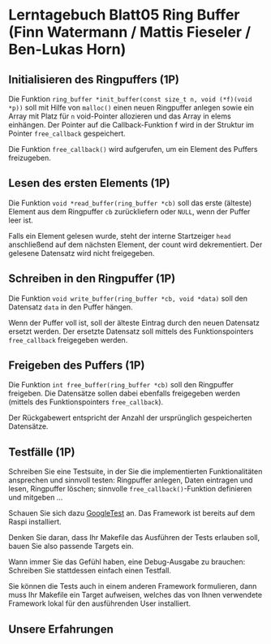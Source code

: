 # Lerntagebuch Blatt05 Ring Buffer (Finn Watermann / Mattis Fieseler / Ben-Lukas Horn)

## Initialisieren des Ringpuffers (1P)

Die Funktion `ring_buffer *init_buffer(const size_t n, void (*f)(void *p))` soll mit Hilfe von `malloc()` einen neuen Ringpuffer anlegen sowie ein Array mit Platz für `n` void-Pointer allozieren und das Array in elems einhängen. Der Pointer auf die Callback-Funktion f wird in der Struktur im Pointer `free_callback` gespeichert.

Die Funktion `free_callback()` wird aufgerufen, um ein Element des Puffers freizugeben.

## Lesen des ersten Elements (1P)

Die Funktion `void *read_buffer(ring_buffer *cb)` soll das erste (älteste) Element aus dem Ringpuffer `cb` zurückliefern oder `NULL`, wenn der Puffer leer ist.

Falls ein Element gelesen wurde, steht der interne Startzeiger `head` anschließend auf dem nächsten Element, der count wird dekrementiert. Der gelesene Datensatz wird nicht freigegeben.
## Schreiben in den Ringpuffer (1P)

Die Funktion `void write_buffer(ring_buffer *cb, void *data)` soll den Datensatz `data` in den Puffer hängen.

Wenn der Puffer voll ist, soll der älteste Eintrag durch den neuen Datensatz ersetzt werden. Der ersetzte Datensatz soll mittels des Funktionspointers `free_callback` freigegeben werden.
## Freigeben des Puffers (1P)

Die Funktion `int free_buffer(ring_buffer *cb)` soll den Ringpuffer freigeben. Die Datensätze sollen dabei ebenfalls freigegeben werden (mittels des Funktionspointers `free_callback`).

Der Rückgabewert entspricht der Anzahl der ursprünglich gespeicherten Datensätze.
## Testfälle (1P)

Schreiben Sie eine Testsuite, in der Sie die implementierten Funktionalitäten ansprechen und sinnvoll testen: Ringpuffer anlegen, Daten eintragen und lesen, Ringpuffer löschen; sinnvolle `free_callback()`-Funktion definieren und mitgeben …

Schauen Sie sich dazu [GoogleTest](https://github.com/google/googletest) an. Das Framework ist bereits auf dem Raspi installiert.

Denken Sie daran, dass Ihr Makefile das Ausführen der Tests erlauben soll, bauen Sie also passende Targets ein.

Wann immer Sie das Gefühl haben, eine Debug-Ausgabe zu brauchen: Schreiben Sie stattdessen einfach einen Testfall.

Sie können die Tests auch in einem anderen Framework formulieren, dann muss Ihr Makefile ein Target aufweisen, welches das von Ihnen verwendete Framework lokal für den ausführenden User installiert.

## Unsere Erfahrungen